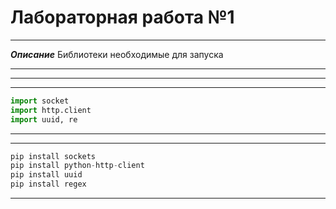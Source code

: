 # Лабораторная работа №1
________________________

***Описание***
Библиотеки необходимые для запуска 

---

---

---
```Python
import socket
import http.client
import uuid, re
```
---

---
```Python
pip install sockets
pip install python-http-client
pip install uuid
pip install regex
```
---